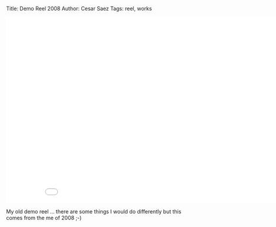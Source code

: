 Title: Demo Reel 2008
Author: Cesar Saez
Tags: reel, works

<div class="flex-video widescreen">
<iframe src="//player.vimeo.com/video/2288568?title=0&amp;byline=0&amp;portrait=0" width="900" height="506" frameborder="0" webkitallowfullscreen mozallowfullscreen allowfullscreen></iframe>
</div>

My old demo reel ... there are some things I would do differently but this comes from the me of 2008 ;-)
